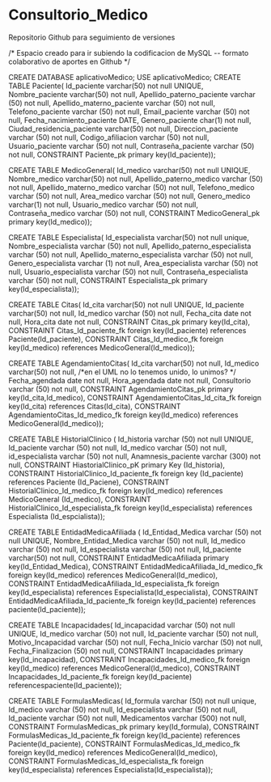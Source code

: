 # Consultorio_Medico
Repositorio Github para seguimiento de versiones 

/* Espacio creado para ir subiendo la codificacion de MySQL -- formato colaborativo de aportes en Github */

CREATE DATABASE aplicativoMedico;
USE aplicativoMedico;
CREATE TABLE Paciente(
Id_paciente varchar(50) not null UNIQUE,
Nombre_paciente varchar(50) not null,
Apellido_paterno_paciente varchar (50) not null,
Apellido_materno_paciente varchar (50) not null,
Telefono_paciente varchar (50) not null,
Email_paciente varchar (50) not null,
Fecha_nacimiento_paciente DATE,
Genero_paciente char(1) not null,
Ciudad_residencia_paciente varchar(50) not null,
Direccion_paciente varchar (50) not null,
Codigo_afiliacion varchar (50) not null,
Usuario_paciente varchar (50) not null,
Contraseña_paciente varchar (50) not null,
CONSTRAINT Paciente_pk primary key(Id_paciente));

CREATE TABLE MedicoGeneral(
Id_medico varchar(50) not null UNIQUE,
Nombre_medico varchar(50) not null,
Apellido_paterno_medico varchar (50) not null,
Apellido_materno_medico varchar (50) not null,
Telefono_medico varchar (50) not null,
Area_medico varchar (50) not null,
Genero_medico varchar(1) not null,
Usuario_medico varchar (50) not null,
Contraseña_medico varchar (50) not null,
CONSTRAINT MedicoGeneral_pk primary key(Id_medico));

CREATE TABLE Especialista(
Id_especialista varchar(50) not null unique,
Nombre_especialista varchar (50) not null,
Apellido_paterno_especialista varchar (50) not null,
Apellido_materno_especialista varchar (50) not null,
Genero_especialista varchar (1) not null,
Area_especialista varchar (50) not null,
Usuario_especialista varchar (50) not null,
Contraseña_especialista varchar (50) not null,
CONSTRAINT Especialista_pk primary key(Id_especialista));

CREATE TABLE Citas(
Id_cita varchar(50) not null UNIQUE,
Id_paciente varchar(50) not null,
Id_medico varchar (50) not null,
Fecha_cita date not null,
Hora_cita date not null,
CONSTRAINT Citas_pk primary key(Id_cita),
CONSTRAINT Citas_Id_paciente_fk foreign key(Id_paciente) references Paciente(Id_paciente),
CONSTRAINT Citas_Id_medico_fk foreign key(Id_medico) references MedicoGeneral(Id_medico));

CREATE TABLE AgendamientoCitas(
Id_cita varchar(50) not null,
Id_medico varchar(50) not null, /*en el UML no lo tenemos unido, lo unimos? */
Fecha_agendada date not null,
Hora_agendada date not null,
Consultorio varchar (50) not null,
CONSTRAINT AgendamientoCitas_pk primary key(Id_cita,Id_medico),
CONSTRAINT AgendamientoCitas_Id_cita_fk foreign key(Id_cita) references Citas(Id_cita),
CONSTRAINT AgendamientoCitas_Id_medico_fk foreign key(Id_medico) references MedicoGeneral(Id_medico));

CREATE TABLE HistorialClinico (
    Id_historia varchar (50) not null UNIQUE, 
    Id_paciente varchar (50) not null, 
    Id_medico varchar (50) not null, 
    id_especialista varchar (50) not null, 
    Anamnesis_paciente varchar (300) not null,
    CONSTRAINT HiastorialClinico_pK primary Key (Id_historia),  
    CONSTRAINT HistorialClinico_Id_paciente_fk foreign key (Id_paciente) references Paciente (Id_Paciene),
    CONSTRAINT HistorialClinico_Id_medico_fk foreign key(Id_medico) references MedicoGeneral (Id_medico), 
    CONSTRAINT HistorialClinico_Id_especialista_fk foreign key(Id_especialista) references Especialista (Id_espcialista));

CREATE TABLE EntidadMedicaAfiliada (
    Id_Entidad_Medica varchar (50) not null UNIQUE,
    Nombre_Entidad_Medica varchar (50) not null,
    Id_medico varchar (50) not null,
    Id_especialista varchar (50) not null,
    Id_paciente varchar(50) not null,
    CONSTRAINT EntidadMedicaAfiliada primary key(Id_Entidad_Medica),
    CONSTRAINT EntidadMedicaAfiliada_Id_medico_fk foreign key(Id_medico) references MedicoGeneral(Id_medico),
    CONSTRAINT EntidadMedicaAfiliada_Id_especialista_fk foreign key(Id_especialista) references Especialista(Id_especialista),
    CONSTRAINT EntidadMedicaAfiliada_Id_paciente_fk foreign key(Id_paciente) references paciente(Id_paciente));

CREATE TABLE Incapacidades(
    Id_incapacidad varchar (50) not null UNIQUE,
    Id_medico varchar (50) not null,
    Id_paciente varchar (50) not null,
    Motivo_Incapacidad varchar (50) not null,
    Fecha_Inicio varchar (50) not null,
    Fecha_Finalizacion (50) not null,
    CONSTRAINT Incapacidades primary key(Id_incapacidad),
    CONSTRAINT Incapacidades_Id_medico_fk foreign key(Id_medico) references MedicoGeneral(Id_medico),
    CONSTRAINT Incapacidades_Id_paciente_fk foreign key(Id_paciente) referencespaciente(Id_paciente));


CREATE TABLE FormulasMedicas(
    Id_formula varchar (50) not null unique,
    Id_medico varchar (50) not null,
    Id_especialista varchar (50) not null,
    Id_paciente varchar (50) not null,
    Medicamentos varchar (500) not null,
    CONSTRAINT FormulasMedicas_pk primary key(Id_formula),
    CONSTRAINT FormulasMedicas_Id_paciente_fk foreign key(Id_paciente) references Paciente(Id_paciente),
    CONSTRAINT FormulasMedicas_Id_medico_fk foreign key(Id_medico) references MedicoGeneral(Id_medico),
    CONSTRAINT FormulasMedicas_Id_especialista_fk foreign key(Id_especialista) references Especialista(Id_especialista));
